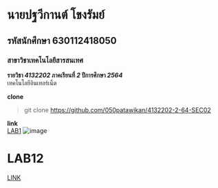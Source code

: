 # นายปฐวีกานต์ โขงรัมย์  
## รหัสนักศึกษา 630112418050  
### สาขาวิชาเทคโนโลยีสารสนเทศ  

**รายวิชา *4132202* ภาคเรียนที่ *2* ปีการศึกษา *2564***  
เทคโนโลยีอินเทอร์เน็ต  

**clone**  
>git clone https://github.com/050patawikan/4132202-2-64-SEC02

**link**  
[LAB1](https://github.com/050patawikan/4132202-2-64-SEC02/tree/main/LAB1)
![image](https://scontent.fnak1-1.fna.fbcdn.net/v/t1.18169-9/13903172_615798058594776_2104873125946157065_n.jpg?_nc_cat=110&ccb=1-5&_nc_sid=174925&_nc_ohc=FZ2Xxk3iyuYAX-4BtDJ&_nc_ht=scontent.fnak1-1.fna&oh=00_AT8aY6U7Xk39SLYPc8ErnkgpQkqEhZ4_kHqf3itJMpevuQ&oe=624EBA4B)

# LAB12
[LINK](https://react-sec02-050.web.app/)